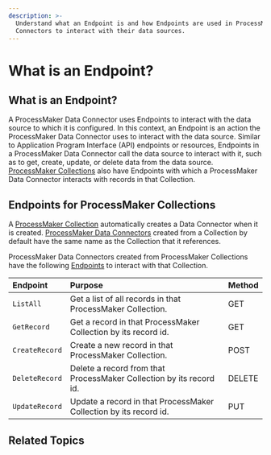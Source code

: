 ```yaml
---
description: >-
  Understand what an Endpoint is and how Endpoints are used in ProcessMaker Data
  Connectors to interact with their data sources.
---
```


# What is an Endpoint?

## What is an Endpoint?

A ProcessMaker Data Connector uses Endpoints to interact with the data source to which it is configured. In this context, an Endpoint is an action the ProcessMaker Data Connector uses to interact with the data source. Similar to Application Program Interface \(API\) endpoints or resources, Endpoints in a ProcessMaker Data Connector call the data source to interact with it, such as to get, create, update, or delete data from the data source. [ProcessMaker Collections](../../collections/what-is-a-collection.md) also have Endpoints with which a ProcessMaker Data Connector interacts with records in that Collection.

## Endpoints for ProcessMaker Collections

A [ProcessMaker Collection](../../collections/what-is-a-collection.md) automatically creates a Data Connector when it is created. [ProcessMaker Data Connectors](what-is-a-data-connector.md) created from a Collection by default have the same name as the Collection that it references.

ProcessMaker Data Connectors created from ProcessMaker Collections have the following [Endpoints](what-is-an-endpoint.md) to interact with that Collection.

| Endpoint | Purpose | Method |
| :--- | :--- | :--- |
| `ListAll` | Get a list of all records in that ProcessMaker Collection. | GET |
| `GetRecord` | Get a record in that ProcessMaker Collection by its record id. | GET |
| `CreateRecord` | Create a new record in that ProcessMaker Collection. | POST |
| `DeleteRecord` | Delete a record from that ProcessMaker Collection by its record id. | DELETE |
| `UpdateRecord` | Update a record in that ProcessMaker Collection by its record id. | PUT |

## Related Topics



